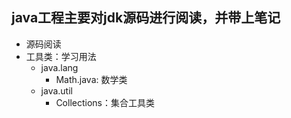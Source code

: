 ## java工程主要对jdk源码进行阅读，并带上笔记
- 源码阅读
- 工具类：学习用法
    - java.lang
        - Math.java: 数学类
    - java.util
        - Collections：集合工具类
    